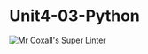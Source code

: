 # Unit4-03-Python
[![Mr Coxall's Super Linter](https://github.com/ICS3U-C-Programming-ZakG/Unit4-03-Python/workflows/Mr%20Coxall's%20Super%20Linter/badge.svg)](https://github.com/ICS3U-C-Programming-ZakG/Unit4-03-Python/actions/)
